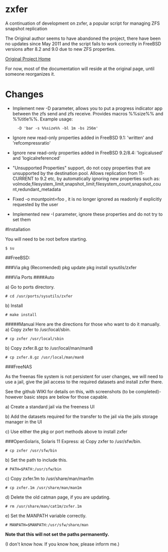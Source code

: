 zxfer
=====

A continuation of development on zxfer, a popular script for managing ZFS snapshot replication

The Original author seems to have abandoned the project, there have been no updates since May 2011 and the script fails to work correctly in FreeBSD versions after 8.2 and 9.0 due to new ZFS properties.

[Original Project Home](http://code.google.com/p/zxfer/)


For now, most of the documentation will reside at the original page, until someone reorganizes it.



Changes
=======

+ Implement new -D parameter, allows you to put a progress indicator app between the zfs send and zfs receive. Provides macros %%size%% and %%title%%.
	Example usage: 
	
		-D 'bar -s %%size%% -bl 1m -bs 256m'
+ Ignore new read-only properties added in FreeBSD 9.1: 'written' and 'refcompressratio'
+ Ignore new read-only properties added in FreeBSD 9.2/8.4: 'logicalused' and 'logicalreferenced'
+ "Unsupported Properties" support, do not copy properties that are unsupported by the destination pool. Allows replication from 11-CURRENT to 9.2 etc, by automatically ignoring new properties such as: volmode,filesystem_limit,snapshot_limit,filesystem_count,snapshot_count,redundant_metadata
+ Fixed -o mountpoint=foo , it is no longer ignored as readonly if explicitly requested by the user
+ Implemented new -I parameter, ignore these properties and do not try to set them

#Installation


You will need to be root before starting.

	$ su

##FreeBSD:

###Via pkg (Recomended)
	pkg update
	pkg install sysutils/zxfer


###Via Ports
####Auto

a) Go to ports directory.

	# cd /usr/ports/sysutils/zxfer
b) Install

	# make install
#####Manual
Here are the directions for those who want to do it manually.
a) Copy zxfer to /usr/local/sbin.

	# cp zxfer /usr/local/sbin
b) Copy zxfer.8.gz to /usr/local/man/man8

	# cp zxfer.8.gz /usr/local/man/man8

###FreeNAS

As the freenas file system is not persistent for user changes, we will need to use a jail, give the jail access to the required datasets and install zxfer there.

See the github WIKI for details on this, with screenshots (to be completed)- however basic steps are below for those capable.

a) Create a standard jail via the freeness UI

b) Add the datasets required for the transfer to the jail via the jails storage manager in the UI

c) Use either the pkg or port methods above to install zxfer

###OpenSolaris, Solaris 11 Express:
a) Copy zxfer to /usr/sfw/bin.

	# cp zxfer /usr/sfw/bin

b) Set the path to include this.

	# PATH=$PATH:/usr/sfw/bin

c) Copy zxfer.1m to /usr/share/man/man1m

	# cp zxfer.1m /usr/share/man/man1m

d) Delete the old catman page, if you are updating.

	# rm /usr/share/man/cat1m/zxfer.1m

e) Set the MANPATH variable correctly.
	
	# MANPATH=$MANPATH:/usr/sfw/share/man

**Note that this will not set the paths permanently.**

(I don't know how. If you know how, please inform me.)
